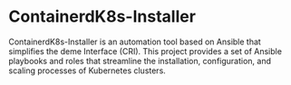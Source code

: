 # ContainerdK8s-Installer
ContainerdK8s-Installer is an automation tool based on Ansible that simplifies the deme Interface (CRI). This project provides a set of Ansible playbooks and roles that streamline the installation, configuration, and scaling processes of Kubernetes clusters. 
